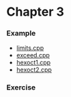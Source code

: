# Chapter 3
### Example
* [limits.cpp](limits.cpp)
* [exceed.cpp](exceed.cpp)
* [hexoct1.cpp](hexoct1.cpp)
* [hexoct2.cpp](hexoct2.cpp)

### Exercise
